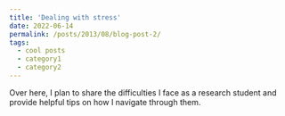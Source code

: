```yaml
---
title: 'Dealing with stress'
date: 2022-06-14
permalink: /posts/2013/08/blog-post-2/
tags:
  - cool posts
  - category1
  - category2
---
```


Over here, I plan to share the difficulties I face as a research student and provide helpful tips on how I navigate through them.
